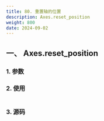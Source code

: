 ```yaml
---
title: 80. 重置轴的位置
description: Axes.reset_position
weight: 800
date: 2024-09-02
---
```

<style>
th, td {
  border: 1px solid rgb(190, 190, 190);
}
</style>


## 一、 Axes.reset_position


### 1. 参数




### 2. 使用



```python


```


### 3. 源码
```python

```




